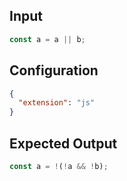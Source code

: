 
## Input
```javascript input
const a = a || b;
```

## Configuration
```json configuration
{
  "extension": "js"
}
```

## Expected Output
```javascript expected output
const a = !(!a && !b);
```
